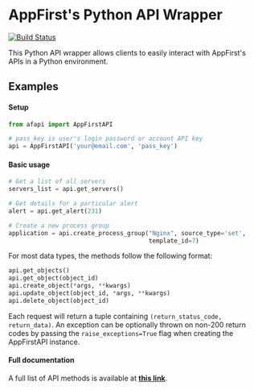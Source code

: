 AppFirst's Python API Wrapper
=============================
[![Build Status](https://travis-ci.org/appfirst/afapi.svg)](https://travis-ci.org/appfirst/afapi)

This Python API wrapper allows clients to easily interact with AppFirst's APIs
in a Python environment.


Examples
--------

#### Setup
```python
from afapi import AppFirstAPI

# pass_key is user's login password or account API key
api = AppFirstAPI('your@email.com', 'pass_key')
```

#### Basic usage
```python
# Get a list of all servers
servers_list = api.get_servers()

# Get details for a particular alert
alert = api.get_alert(231)

# Create a new process group
application = api.create_process_group("Nginx", source_type='set',
                                       template_id=7)
```

For most data types, the methods follow the following format:

```python
api.get_objects()
api.get_object(object_id)
api.create_object(*args, **kwargs)
api.update_object(object_id, *args, **kwargs)
api.delete_object(object_id)
```

Each request will return a tuple containing
`(return_status_code, return_data)`. An exception can be optionally thrown on
non-200 return codes by passing the `raise_exceptions=True` flag when creating
the AppFirstAPI instance.

#### Full documentation
A full list of API methods is available at **[this link]()**.
